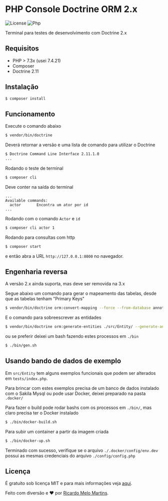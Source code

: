 # PHP Console Doctrine ORM 2.x


![License](https://img.shields.io/badge/license-MIT-green?style=plastic)  ![Php](https://img.shields.io/badge/-Php-394989?style=plastic&logo=php)

Terminal para testes de desenvolvimento com Doctrine 2.x 

## Requisitos
- PHP > 7.3x (usei 7.4.21)
- Composer
- Doctrine 2.11
## Instalação

``` bash
$ composer install
```

## Funcionamento

Execute o comando abaixo

``` bash
$ vendor/bin/doctrine
```

Deverá retornar a versão e uma lista de comando para utilizar o Doctrine

``` bash
$ Doctrine Command Line Interface 2.11.1.0
...
```
Rodando o teste de terminal

``` bash
$ composer cli
```
Deve conter na saída do terminal

```
...
Available commands:
  actor       Encontra um ator por id
...
```
Rodando com o comando `Actor` e `id`

``` bash
$ composer cli actor 1
```

Rodando para consultas com http

``` bash
$ composer start
```

e então abra a URL `http://127.0.0.1:8000` no navegador.

## Engenharia reversa

A versão 2.x ainda suporta, mas deve ser removida na 3.x

Segue abaixo um comando para gerar o mapeamento das tabelas, desde que as tabelas tenham "Primary Keys"

``` bash
$ vendor/bin/doctrine orm:convert-mapping --force --from-database annotation ./src/Entity/
```
E o comando para sobreescrever as entidades

``` bash
$ vendor/bin/doctrine orm:generate-entities ./src/Entity/ --generate-annotations=true
```

ou se preferir deixei um bash fazendo estes processos em `./bin`

``` bash
$ ./bin/gen.sh
```

## Usando bando de dados de exemplo

Em `src/Entity` tem alguns exemplos funcionais que podem ser alterados em `tests/index.php`.

Para brincar com estes exemplos precisa de um banco de dados instalado com o Sakila Mysql ou pode usar Docker, deixei preparado na pasta `.docker/`

Para fazer o build pode rodar bashs com os processos em `./bin/`, mas claro precisa ter o Docker instalado

``` bash
$ ./bin/docker-build.sh
```
Para subir um container a partir da imagem criada

``` bash
$ ./bin/docker-up.sh
```

Terminado com sucesso, verifique se o arquivo `./.docker/config/env.dev` possui as mesmas credenciais do arquivo `./config/config.php`


## Licença

É gratuito sob licença MIT e para mais informações veja [aqui](LICENSE).

Feito com diversão e :heart: por [Ricardo Melo Martins](https://github.com/ricardo-melo-martins).

